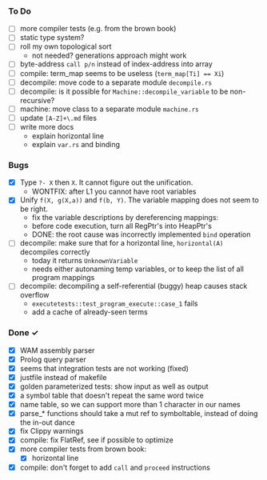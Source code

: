 ### To Do
- [ ] more compiler tests (e.g. from the brown book)
- [ ] static type system?
- [ ] roll my own topological sort 
    * not needed? generations approach might work
- [ ] byte-address `call p/n` instead of index-address into array
- [ ] compile: term_map seems to be useless (`term_map[Ti] == Xi`)
- [ ] decompile: move code to a separate module `decompile.rs`
- [ ] decompile: is it possible for `Machine::decompile_variable` to be non-recursive?
- [ ] machine: move class to a separate module `machine.rs`
- [ ] update `[A-Z]+\.md` files
- [ ] write more docs
    * explain horizontal line
    * explain `var.rs` and binding

### Bugs
- [x] Type `?- X` then `X`. It cannot figure out the unification. 
    * WONTFIX: after L1 you cannot have root variables
- [x] Unify `f(X, g(X,a))` and `f(b, Y)`. The variable mapping does not seem to be right.
    * fix the variable descriptions by dereferencing mappings:
    * before code execution, turn all RegPtr's into HeapPtr's
    * DONE: the root cause was incorrectly implemented `bind` operation
- [ ] decompile: make sure that for a horizontal line, `horizontal(A)` decompiles correctly
    * today it returns `UnknownVariable`
    * needs either autonaming temp variables, or to keep the list of all program mappings
- [ ] decompile: decompiling a self-referential (buggy) heap causes stack overflow
    * `executetests::test_program_execute::case_1` fails
    * add a cache of already-seen terms

### Done ✓
- [x] WAM assembly parser
- [x] Prolog query parser 
- [x] seems that integration tests are not working (fixed)
- [x] justfile instead of makefile
- [x] golden parameterized tests: show input as well as output
- [x] a symbol table that doesn't repeat the same word twice
- [x] name table, so we can support more than 1 character in our names
- [x] parse_* functions should take a mut ref to symboltable, instead of doing the in-out dance
- [x] fix Clippy warnings
- [x] compile: fix FlatRef, see if possible to optimize
- [x] more compiler tests from brown book:
    * [x] horizontal line
- [x] compile: don't forget to add `call` and `proceed` instructions
